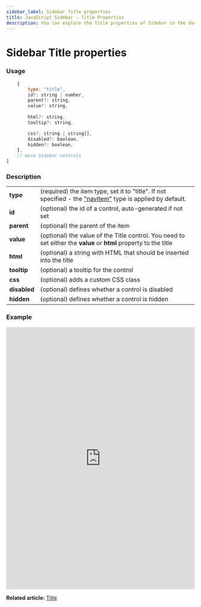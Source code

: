 ```yaml
---
sidebar_label: Sidebar Title properties
title: JavaScript Sidebar - Title Properties 
description: You can explore the Title properties of Sidebar in the documentation of the DHTMLX JavaScript UI library. Browse developer guides and API reference, try out code examples and live demos, and download a free 30-day evaluation version of DHTMLX Suite.
---
```


# Sidebar Title properties

### Usage

```javascript
	{
		type: "title",
		id?: string | number,
		parent?: string,
		value?: string,
	
		html?: string,
		tooltip?: string,

		css?: string | string[],
		disabled?: boolean,
		hidden?: boolean,
    },
	// more Sidebar controls
]
```

### Description

<table>
	<tbody>
        <tr>
			<td><b>type</b></td>
			<td>(required) the item type, set it to "title". If not specified - the <a href="../../navitem">"navItem"</a> type is applied by default.</td>
		</tr>
		<tr>
			<td><b>id</b></td>
			<td>(optional) the id of a control, auto-generated if not set</td>
		</tr>
		<tr>
			<td><b>parent</b></td>
			<td>(optional) the parent of the item</td>
		</tr>
		<tr>
			<td><b>value</b></td>
			<td>(optional) the value of the Title control. You need to set either the <b>value</b> or <b>html</b> property to the title</td>
		</tr>
        <tr>
			<td><b>html</b></td>
			<td>(optional) a string with HTML that should be inserted into the title</td>
		</tr>
		<tr>
			<td><b>tooltip</b></td>
			<td>(optional) a tooltip for the control</td>
		</tr>
		<tr>
			<td><b>css</b></td>
			<td>(optional) adds a custom CSS class</td>
		</tr>
		<tr>
			<td><b>disabled</b></td>
			<td>(optional) defines whether a control is disabled</td>
		</tr>
        <tr>
			<td><b>hidden</b></td>
			<td>(optional) defines whether a control is hidden</td>
		</tr>
    </tbody>
</table>

### Example

<iframe src="https://snippet.dhtmlx.com/xb6av4qj?mode=js" frameborder="0" class="snippet_iframe" width="100%" height="700"></iframe>

**Related article:** [Title](sidebar/title.md)